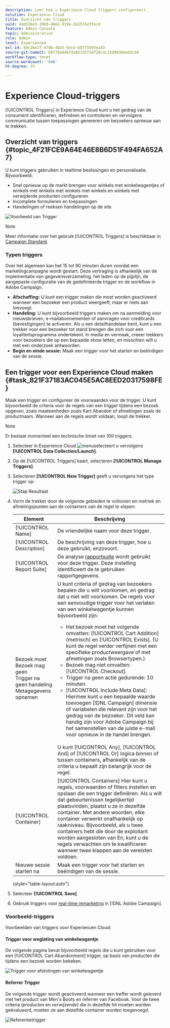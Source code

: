 ```yaml
---
description: Leer hoe u Experience Cloud Triggers configureert.
solution: Experience Cloud
title: Overzicht van triggers
uuid: dab536e3-1969-4661-919e-5b15f423fecd
feature: Admin Console
topic: Administration
role: Admin
level: Experienced
exl-id: 9dc26e2f-479b-49a5-93ce-b877559fea43
source-git-commit: 66f78a04674a82335f5df20c4c15d983b6ebdc66
workflow-type: tm+mt
source-wordcount: '648'
ht-degree: 1%

---
```


# Experience Cloud-triggers

[!UICONTROL Triggers] in Experience Cloud kunt u het gedrag van de consument identificeren, definiëren en controleren en vervolgens communicatie tussen toepassingen genereren om bezoekers opnieuw aan te trekken.

## Overzicht van triggers {#topic_4F21FCE9A64E46E8B6D51F494FA652A7}

U kunt triggers gebruiken in realtime beslissingen en personalisatie. Bijvoorbeeld:

* Snel opnieuw op de markt brengen voor winkels met winkelwagentjes of winkels met winkels met winkels met winkels en winkels met verwijderde producten configureren
* Incomplete formulieren en toepassingen
* Handelingen of reeksen handelingen op de site

![Voorbeeld van Trigger](../assets/trigger-abandonment-2.png)

>[!NOTE]
>
>Meer informatie over het gebruik [!UICONTROL Triggers] is beschikbaar in [Campaign Standard](https://experienceleague.adobe.com/docs/campaign-standard/using/integrating-with-adobe-cloud/working-with-campaign-and-triggers/using-triggers-in-campaign.html).

### Typen triggers

Over het algemeen kan het 15 tot 90 minuten duren voordat een marketingcampagne wordt gestart. Deze vertraging is afhankelijk van de implementatie van gegevensverzameling, het laden op de pijplijn, de aangepaste configuratie van de gedefinieerde trigger en de workflow in Adobe Campaign.

* **Afschaffing:** U kunt een trigger maken die moet worden geactiveerd wanneer een bezoeker een product weergeeft, maar er niets aan toevoegt.
* **Handeling:** U kunt bijvoorbeeld triggers maken om na aanmelding voor nieuwsbrieven, e-mailabonnementen of aanvragen voor creditcards (bevestigingen) te activeren. Als u een detailhandelaar bent, kunt u een trekker voor een bezoeker tot stand brengen die zich voor een loyaliteitsprogramma ondertekent. In media en vermaak, creeer trekkers voor bezoekers die op een bepaalde show letten, en misschien wilt u met een onderzoek antwoorden.
* **Begin en einde sessie:** Maak een trigger voor het starten en beëindigen van de sessie.

## Een trigger voor een Experience Cloud maken {#task_821F37183AC045E5AC8EED20317598FE}

Maak een trigger en configureer de voorwaarden voor de trigger. U kunt bijvoorbeeld de criteria voor de regels van een trigger tijdens een bezoek opgeven, zoals maateenheden zoals Kart Abandon of afmetingen zoals de productnaam. Wanneer aan de regels wordt voldaan, loopt de trekker.

>[!NOTE]
>
>Er bestaat momenteel een technische limiet van 100 triggers.

1. Selecteer in Experience Cloud ![menu](../assets/menu-icon.png)selecteert u vervolgens **[!UICONTROL Data Collection/Launch]**.
2. Op de [!UICONTROL Triggers] kaart, selecteren **[!UICONTROL Manage Triggers]**.
3. Selecteren **[!UICONTROL New Trigger]** geeft u vervolgens het type trigger op:

   ![Stap Resultaat](../assets/add-trigger.png)

4. Vorm de trekker door de volgende gebieden te voltooien en metriek en afmetingspunten aan de containers van de regel te slepen:

   | Element | Beschrijving |
   |--- |--- |
   | [!UICONTROL Name] | De vriendelijke naam voor deze trigger. |
   | [!UICONTROL Description] | De beschrijving van deze trigger, hoe u deze gebruikt, enzovoort. |
   | [!UICONTROL Report Suite] | De analyse [rapportsuite](https://experienceleague.adobe.com/docs/analytics/admin/manage-report-suites/report-suites-admin.html) wordt gebruikt voor deze trigger. Deze instelling identificeert de te gebruiken rapportgegevens. |
   | Bezoek moet<br>Bezoek mag geen<br>Trigger na geen handeling<br>Metagegevens opnemen | U kunt criteria of gedrag van bezoekers bepalen die u wilt voorkomen, en gedrag dat u niet wilt voorkomen. De regels voor een eenvoudige trigger voor het verlaten van een winkelwagentje kunnen bijvoorbeeld zijn:<ul><li>Het bezoek moet het volgende omvatten: [!UICONTROL Cart Addition] (metrisch) en  [!UICONTROL Exists]. (U kunt de regel verder verfijnen met een specifieke productweergave of met afmetingen zoals Browsertypen.)</li><li>Bezoek mag niet omvatten:  [!UICONTROL Checkout].</li><li>Trigger na geen actie gedurende: 10 minuten.</li><li>[!UICONTROL Include Meta Data]: Hiermee kunt u een bepaalde waarde toevoegen [!DNL Campaign] dimensie of variabelen die relevant zijn voor het gedrag van de bezoeker. Dit veld kan handig zijn voor Adobe Campaign bij het samenstellen van de juiste e-mail voor opnieuw in de handel brengen.</li></ul><br>U kunt  [!UICONTROL Any],  [!UICONTROL And] of  [!UICONTROL Or] logica binnen of tussen containers, afhankelijk van de criteria u bepaalt zijn belangrijk voor de regel. |
   | [!UICONTROL Container] | [!UICONTROL Containers] Hier kunt u regels, voorwaarden of filters instellen en opslaan die een trigger definiëren. Als u wilt dat gebeurtenissen tegelijkertijd plaatsvinden, plaatst u ze in dezelfde container. Met andere woorden, elke container verwerkt onafhankelijk op raakniveau. Bijvoorbeeld, als u twee containers hebt die door de exploitant worden aangesloten van En, kunt u de regels verwachten om te kwalificeren wanneer twee klappen aan de vereisten voldoen. |
   | Nieuwe sessie starten na | Maak een trigger voor het starten en beëindigen van de sessie. |

   {style="table-layout:auto"}

5. Selecteer **[!UICONTROL Save]**.
6. Gebruik triggers voor [real-time remarketing](https://experienceleague.adobe.com/docs/campaign-standard/using/integrating-with-adobe-cloud/working-with-campaign-and-triggers/about-adobe-experience-cloud-triggers.html) in [!DNL Adobe Campaign].

### Voorbeeld-triggers

Voorbeelden van triggers voor Experiencen Cloud:

#### Trigger voor weglating van winkelwagentje

De volgende pagina bevat bijvoorbeeld regels die u kunt gebruiken voor een [!UICONTROL Cart Abandonment] trigger, op basis van producten die tijdens een bezoek worden bekeken.

![Trigger voor afstotingen van winkelwagentje](../assets/abandonment-trigger.png)

#### Referrer Trigger

De volgende trigger wordt geactiveerd wanneer een treffer wordt geleverd met het product van Men&#39;s Boots en referrer van Facebook. Voor de twee criteria (*producten* en *verwijzende*) die in dezelfde hit moeten worden geëvalueerd, moeten ze aan dezelfde container worden toegevoegd.

![Referentietrigger](../assets/fb-boots-promo.png)
